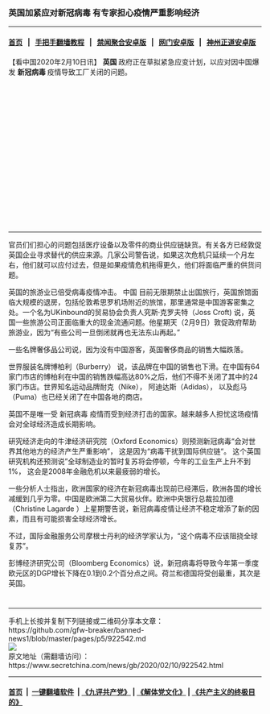 ### 英国加紧应对新冠病毒 有专家担心疫情严重影响经济
------------------------

#### [首页](https://github.com/gfw-breaker/banned-news1/blob/master/README.md) &nbsp;&nbsp;|&nbsp;&nbsp; [手把手翻墙教程](https://github.com/gfw-breaker/guides/wiki) &nbsp;&nbsp;|&nbsp;&nbsp; [禁闻聚合安卓版](https://github.com/gfw-breaker/bn-android) &nbsp;&nbsp;|&nbsp;&nbsp; [网门安卓版](https://github.com/oGate2/oGate) &nbsp;&nbsp;|&nbsp;&nbsp; [神州正道安卓版](https://github.com/SzzdOgate/update) 



<div class="article_right" style="fone-color:#000">
 <p>
  【看中国2020年2月10日讯】
  <strong>
   <span href="https://www.secretchina.com/news/gb/tag/英国" target="_blank">
    英国
   </span>
  </strong>
  政府正在草拟紧急应变计划，以应对因中国爆发
  <strong>
   新冠病毒
  </strong>
  疫情导致工厂关闭的问题。
  <span id="hideid" name="hideid" style="color:red;display:none;">
   <span href="https://www.secretchina.com">
   </span>
  </span>
 </p>
 <div id="txt-mid1-t21-2017">
  <ins class="adsbygoogle" data-ad-client="ca-pub-1276641434651360" data-ad-slot="2451032099" style="display:inline-block;width:336px;height:280px">
  </ins>
  

---


  </div>
 </div>
 <p>
  官员们们担心的问题包括医疗设备以及零件的商业供应链缺货。有关各方已经敦促英国企业寻求替代的供应来源。几家公司警告说，如果这次危机只延续一个月左右，他们就可以应付过去，但是如果疫情危机拖得更久，他们将面临严重的供货问题。
  <span id="hideid" name="hideid" style="color:red;display:none;">
   <span href="https://www.secretchina.com">
   </span>
  </span>
 </p>
 <p>
  英国的旅游业已倍受病毒疫情冲击。
  <span href="https://www.secretchina.com" target="_blank">
   中国
  </span>
  目前无限期禁止出国旅行，英国旅馆面临大规模的退房，包括伦敦希思罗机场附近的旅馆，那里通常是中国游客密集之处。一个名为UKinbound的贸易协会负责人究斯·克罗夫特（Joss Croft) 说，英国一些旅游公司正面临重大的现金流通问题。他星期天（2月9日）敦促政府帮助旅游业，因为“有些公司一旦倒闭就再也无法东山再起。”
 </p>
 <p>
  一些名牌奢侈品公司说，因为没有中国游客，英国奢侈商品的销售大幅跌落。
 </p>
 <p>
  世界服装名牌博柏利（Burberry） 说，该品牌在中国的销售也下滑。在中国有64家门市店的博柏利在中国的销售跌幅高达80%之后，他们不得不关闭了其中的24家门市店。世界知名运动品牌耐克（Nike）， 阿迪达斯（Adidas）， 以及彪马 （Puma）也已经关闭了在中国各地的商店。
 </p>
 <p>
  英国不是唯一受
  <span href="https://www.secretchina.com/news/gb/tag/新冠病毒" target="_blank">
   新冠病毒
  </span>
  疫情而受到经济打击的国家。越来越多人担忧这场疫情会对全球经济造成长期影响。
 </p>
 <p>
  研究经济走向的牛津经济研究院（Oxford Economics）则预测新冠病毒“会对世界其他地方的经济产生严重影响”， 这是因为“病毒干扰到国际供应链“。 这个英国研究机构还预测说”全球制造业的暂时复苏将会停顿，今年的工业生产上升不到1%， 这会是2008年金融危机以来最疲弱的增长。
 </p>
 <p>
  一些分析人士指出，欧洲国家的经济在新冠病毒出现前已经滞后，欧洲各国的增长减缓到几乎为零。中国是欧洲第二大贸易伙伴。欧洲中央银行总裁拉加德（Christine Lagarde ）上星期警告说，新冠病毒疫情让经济不稳定增添了新的因素，而且有可能损害全球经济增长。
 </p>
 <p>
  不过，国际金融服务公司摩根士丹利的经济学家认为，“这个病毒不应该阻挠全球复苏”。
 </p>
 <p>
  彭博经济研究公司（Bloomberg Economics）说，新冠病毒将导致今年第一季度欧元区的DGP增长下降在0.1到0.2个百分点之间。荷兰和德国将受创最重，其次是英国。
  <center>
   <div>
    <div id="txt-mid2-t22-2017" style="display: block;  max-height: 351px;  overflow: hidden;">
     <div id="SC-21xxx">
     </div>
     <ins class="adsbygoogle" data-ad-client="ca-pub-1276641434651360" data-ad-format="auto" data-ad-slot="4301710469" data-full-width-responsive="true" style="display:block">
     </ins>
    </div>
   </div>
  </center>
  <div style="padding-top:12px;">
  </div>
 </p>
</div>

<hr/>
手机上长按并复制下列链接或二维码分享本文章：<br/>
https://github.com/gfw-breaker/banned-news1/blob/master/pages/p5/922542.md <br/>
<a href='https://github.com/gfw-breaker/banned-news1/blob/master/pages/p5/922542.md'><img src='https://github.com/gfw-breaker/banned-news1/blob/master/pages/p5/922542.md.png'/></a> <br/>
原文地址（需翻墙访问）：https://www.secretchina.com/news/gb/2020/02/10/922542.html


------------------------
#### [首页](https://github.com/gfw-breaker/banned-news1/blob/master/README.md) &nbsp;|&nbsp; [一键翻墙软件](https://github.com/gfw-breaker/nogfw/blob/master/README.md) &nbsp;| [《九评共产党》](https://github.com/gfw-breaker/9ping.md/blob/master/README.md#九评之一评共产党是什么) | [《解体党文化》](https://github.com/gfw-breaker/jtdwh.md/blob/master/README.md) | [《共产主义的终极目的》](https://github.com/gfw-breaker/gczydzjmd.md/blob/master/README.md)


<img src='http://gfw-breaker.win/banned-news/pages/p5/922542.md' width='0px' height='0px'/>